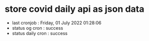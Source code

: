 # store covid daily api as json data

- last cronjob : Friday, 01 July 2022 01:28:06
- status og cron : success
- status daily cron : success
      
      